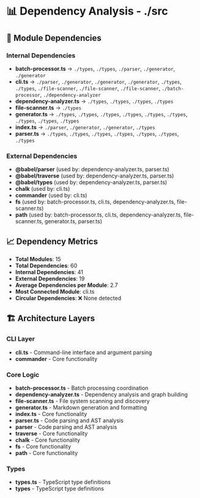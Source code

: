 # 📊 Dependency Analysis - ./src

## 🔗 Module Dependencies
### Internal Dependencies
- **batch-processor.ts** → `./types`, `./types`, `./parser`, `./generator`, `./generator`
- **cli.ts** → `./parser`, `./generator`, `./generator`, `./generator`, `./types`, `./types`, `./file-scanner`, `./file-scanner`, `./file-scanner`, `./batch-processor`, `./dependency-analyzer`
- **dependency-analyzer.ts** → `./types`, `./types`, `./types`, `./types`
- **file-scanner.ts** → `./types`
- **generator.ts** → `./types`, `./types`, `./types`, `./types`, `./types`, `./types`, `./types`, `./types`, `./types`
- **index.ts** → `./parser`, `./generator`, `./generator`, `./types`
- **parser.ts** → `./types`, `./types`, `./types`, `./types`, `./types`, `./types`, `./types`

### External Dependencies
- **@babel/parser** (used by: dependency-analyzer.ts, parser.ts)
- **@babel/traverse** (used by: dependency-analyzer.ts, parser.ts)
- **@babel/types** (used by: dependency-analyzer.ts, parser.ts)
- **chalk** (used by: cli.ts)
- **commander** (used by: cli.ts)
- **fs** (used by: batch-processor.ts, cli.ts, dependency-analyzer.ts, file-scanner.ts)
- **path** (used by: batch-processor.ts, cli.ts, dependency-analyzer.ts, file-scanner.ts, generator.ts, parser.ts)

## 📈 Dependency Metrics
- **Total Modules**: 15
- **Total Dependencies**: 60
- **Internal Dependencies**: 41
- **External Dependencies**: 19
- **Average Dependencies per Module**: 2.7
- **Most Connected Module**: cli.ts
- **Circular Dependencies**: ❌ None detected

## 🏗️ Architecture Layers
### CLI Layer
- **cli.ts** - Command-line interface and argument parsing
- **commander** - Core functionality

### Core Logic
- **batch-processor.ts** - Batch processing coordination
- **dependency-analyzer.ts** - Dependency analysis and graph building
- **file-scanner.ts** - File system scanning and discovery
- **generator.ts** - Markdown generation and formatting
- **index.ts** - Core functionality
- **parser.ts** - Code parsing and AST analysis
- **parser** - Code parsing and AST analysis
- **traverse** - Core functionality
- **chalk** - Core functionality
- **fs** - Core functionality
- **path** - Core functionality

### Types
- **types.ts** - TypeScript type definitions
- **types** - TypeScript type definitions
